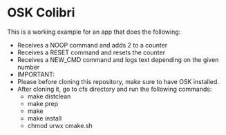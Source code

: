 # OSK Colibri

This is a working example for an app that does the following:
- Receives a NOOP command and adds 2 to a counter 
- Receives a RESET command and resets the counter
- Receives a NEW_CMD command and logs text depending on the given number
- IMPORTANT:
- Please before cloning this repository, make sure to have OSK installed. 
- After cloning it, go to cfs directory and run the following commands:
  - make distclean
  - make prep
  - make
  - make install
  - chmod urwx cmake.sh
